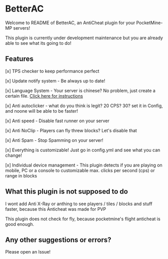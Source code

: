 # BetterAC

Welcome to README of BetterAC, an AntiCheat plugin for your PocketMine-MP servers!

This plugin is currently under development maintenance but you are already able to see what its going to do!

## Features
[x] TPS checker to keep performance perfect

[x] Update notify system - Be always up to date! 

[x] Language System - Your server is chinese? No problem, just create a certain file. <a href='Languages.md'> Click here for instructions </a>

[x] Anti autoclicker - what do you think is legit? 20 CPS? 30? set it in Config, and noone will be able to be faster!

[x] Anti speed - Disable fast runner on your server

[x] Anti NoClip - Players can fly threw blocks? Let's disable that 

[x] Anti Spam - Stop Spamming on your server!

[x] Everything is customizable! Just go in config.yml and see what you can change!

[x] Individual device management - This plugin detects if you are playing on mobile, PC or a console to customizable max. clicks per second (cps) or range in blocks

## What this plugin is not supposed to do
I wont add Anti X-Ray or anthing to see players / tiles / blocks and stuff faster, because this Anticheat was made for PVP

This plugin does not check for fly, because pocketmine's flight anticheat is good enough.

## Any other suggestions or errors?
Please open an Issue!